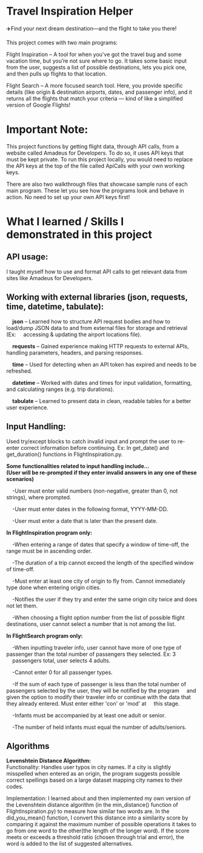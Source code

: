 # Travel Inspiration Helper
✈️Find your next dream destination—and the flight to take you there!

This project comes with two main programs:

Flight Inspiration – A tool for when you've got the travel bug and some vacation time, but you’re not sure where to go. It takes some basic input from the user, suggests a list of possible destinations, lets you pick one, and then pulls up flights to that location.

Flight Search – A more focused search tool. Here, you provide specific details (like origin & destination airports, dates, and passenger info), and it returns all the flights that match your criteria — kind of like a simplified version of Google Flights!

# Important Note:

This project functions by getting flight data, through API calls, from a website called Amadeus for Developers. To do so, it uses API keys that must be kept private. To run this project locally, you would need to replace the API keys at the top of the file called ApiCalls with your own working keys. 

There are also two walkthrough files that showcase sample runs of each main program. These let you see how the programs look and behave in action. No need to set up your own API keys first!

# What I learned / Skills I demonstrated in this project

## API usage: 
I taught myself how to use and format API calls to get relevant data from sites like Amadeus for Developers.

## Working with external libraries (json, requests, time, datetime, tabulate):
&nbsp;&nbsp;&nbsp;&nbsp;**json** – Learned how to structure API request bodies and how to load/dump JSON data to and from external files for storage and retrieval (Ex: &nbsp;&nbsp;&nbsp;&nbsp;accessing & updating the airport locations file).

&nbsp;&nbsp;&nbsp;&nbsp;**requests** – Gained experience making HTTP requests to external APIs, handling parameters, headers, and parsing responses.

&nbsp;&nbsp;&nbsp;&nbsp;**time** – Used for detecting when an API token has expired and needs to be refreshed.

&nbsp;&nbsp;&nbsp;&nbsp;**datetime** – Worked with dates and times for input validation, formatting, and calculating ranges (e.g. trip durations).

&nbsp;&nbsp;&nbsp;&nbsp;**tabulate** – Learned to present data in clean, readable tables for a better user experience.

## Input Handling:
Used try/except blocks to catch invalid input and prompt the user to re-enter correct information before continuing.
Ex: In get_date() and get_duration() functions in FlightInspiration.py.

**Some functionalities related to input handling include...**\
**(User will be re-prompted if they enter invalid answers in any one of these scenarios)**

&nbsp;&nbsp;&nbsp;&nbsp;-User must enter valid numbers (non-negative, greater than 0, not strings), where prompted.

&nbsp;&nbsp;&nbsp;&nbsp;-User must enter dates in the following format, YYYY-MM-DD.

&nbsp;&nbsp;&nbsp;&nbsp;-User must enter a date that is later than the present date.
  
**In FlightInspiration program only:**

&nbsp;&nbsp;&nbsp;&nbsp;-When entering a range of dates that specify a window of time-off, the range must be in ascending order.

&nbsp;&nbsp;&nbsp;&nbsp;-The duration of a trip cannot exceed the length of the specified window of time-off.

&nbsp;&nbsp;&nbsp;&nbsp;-Must enter at least one city of origin to fly from. Cannot immediately type done when entering   origin cities.

&nbsp;&nbsp;&nbsp;&nbsp;-Notifies the user if they try and enter the same origin city twice and does not let them.

&nbsp;&nbsp;&nbsp;&nbsp;-When choosing a flight option number from the list of possible flight destinations, user cannot select a number that is not among the list.

**In FlightSearch program only:**

&nbsp;&nbsp;&nbsp;&nbsp;-When inputting traveler info, user cannot have more of one type of passenger than the total number of passengers they selected. Ex: 3 &nbsp;&nbsp;&nbsp;&nbsp;passengers total, user selects 4 adults.

&nbsp;&nbsp;&nbsp;&nbsp;-Cannot enter 0 for all passenger types.

&nbsp;&nbsp;&nbsp;&nbsp;-If the sum of each type of passenger is less than the total number of passengers selected by the  user, they will be notified by the program &nbsp;&nbsp;&nbsp;&nbsp;and given the option to modify their traveler info or continue with the data that they already entered. Must enter either 'con' or 'mod' at &nbsp;&nbsp;&nbsp;&nbsp;this stage.

&nbsp;&nbsp;&nbsp;&nbsp;-Infants must be accompanied by at least one adult or senior.

&nbsp;&nbsp;&nbsp;&nbsp;-The number of held infants must equal the number of adults/seniors.

## Algorithms
**Levenshtein Distance Algorithm:** \
Functionality: Handles user typos in city names. If a city is slightly misspelled when entered as an origin, the program suggests possible correct spellings based on a large dataset mapping city names to their codes.

Implementation: I learned about and then implemented my own version of the Levenshtein distance algorithm (in the min_distance() function of FlightInspiration.py) to measure how similar two words are. In the did_you_mean() function, I convert this distance into a similarity score by comparing it against the maximum number of possible operations it takes to go from one word to the other(the length of the longer word). If the score meets or exceeds a threshold ratio (chosen through trial and error), the word is added to the list of suggested alternatives.
